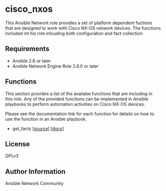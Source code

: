 # cisco_nxos

This Ansible Network role provides a set of platform dependent fuctions that
are designed to work with Cisco NX-OS network devices.  The functions included
int his role inlcuding both configuration and fact collection.

## Requirements

* Ansible 2.6 or later
* Ansible Network Engine Role 2.6.0 or later

## Functions

This section provides a list of the availabe functions that are including
in this role.  Any of the provided functions can be implemented in Ansible
playbooks to perform automation activities on Cisco NX-OS devices.

Please see the documentation link for each function for details on how to use
the function in an Ansible playbook.

* get_facts [[source]](https://github.com/ansible-network/nxos/blob/devel/tasks/get_facts.yaml) [[docs]](https://github.com/ansible-network/nxos/blob/devel/docs/get_facts.md)

## License

GPLv3

## Author Information

Ansible Network Community
